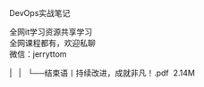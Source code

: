 DevOps实战笔记  

全网it学习资源共享学习<br>全网课程都有，欢迎私聊<br>微信：jerryttom<br>

| &nbsp;&nbsp;| &nbsp;&nbsp;└──结束语丨持续改进，成就非凡！.pdf &nbsp;2.14M
